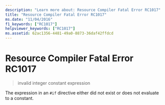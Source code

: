 ```yaml
---
description: "Learn more about: Resource Compiler Fatal Error RC1017"
title: "Resource Compiler Fatal Error RC1017"
ms.date: "11/04/2016"
f1_keywords: ["RC1017"]
helpviewer_keywords: ["RC1017"]
ms.assetid: 62ac1356-4481-49a0-8873-36daf42ffdcd
---
```

# Resource Compiler Fatal Error RC1017

> invalid integer constant expression

The expression in an `#if` directive either did not exist or does not evaluate to a constant.
